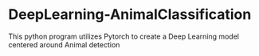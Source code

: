 # DeepLearning-AnimalClassification
This python program utilizes Pytorch to create a Deep Learning model centered around Animal detection
